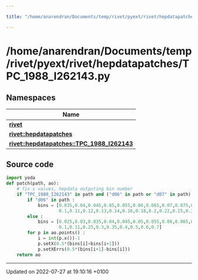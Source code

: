 ```yaml
---

title: "/home/anarendran/Documents/temp/rivet/pyext/rivet/hepdatapatches/TPC_1988_I262143.py"

---
```


# /home/anarendran/Documents/temp/rivet/pyext/rivet/hepdatapatches/TPC_1988_I262143.py



## Namespaces

| Name           |
| -------------- |
| **[rivet](http://example.org/namespaces/namespacerivet/)**  |
| **[rivet::hepdatapatches](http://example.org/namespaces/namespacerivet_1_1hepdatapatches/)**  |
| **[rivet::hepdatapatches::TPC_1988_I262143](http://example.org/namespaces/namespacerivet_1_1hepdatapatches_1_1tpc__1988__i262143/)**  |




## Source code

```python
import yoda
def patch(path, ao):
    # fix x values, hepdata outputing bin number
    if "TPC_1988_I262143" in path and ("d06" in path or "d07" in path):
        if "d06" in path :
            bins = [0.035,0.04,0.045,0.05,0.055,0.06,0.065,0.07,0.075,0.08,0.085,0.09,
                    0.1,0.11,0.12,0.13,0.14,0.16,0.18,0.2,0.22,0.25,0.3,0.35,0.4,0.5,0.6,0.7]
        else :
            bins = [0.025,0.03,0.035,0.04,0.045,0.05,0.055,0.06,0.065,0.07,0.075,0.08,0.085,0.09,
                    0.1,0.11,0.25,0.3,0.35,0.4,0.5,0.6,0.7]
        for p in ao.points() :
            i = int(p.x())-1
            p.setX(0.5*(bins[i]+bins[i+1]))
            p.setXErrs(0.5*(bins[i+1]-bins[i]))
    return ao
```


-------------------------------

Updated on 2022-07-27 at 19:10:16 +0100

